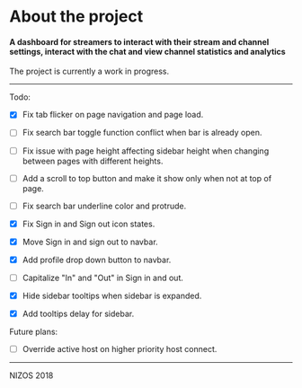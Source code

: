 # About the project

#### A dashboard for streamers to interact with their stream and channel settings, interact with the chat and view channel statistics and analytics

The project is currently a work in progress.



___

Todo:
- [x] Fix tab flicker on page navigation and page load.
- [ ] Fix search bar toggle function conflict when bar is already open.
- [ ] Fix issue with page height affecting sidebar height when changing between pages with different heights.
- [ ] Add a scroll to top button and make it show only when not at top of page.
- [ ] Fix search bar underline color and protrude.
- [x] Fix Sign in and Sign out icon states.
- [x] Move Sign in and sign out to navbar.
- [x] Add profile drop down button to navbar.
- [ ] Capitalize "In" and "Out" in Sign in and out.
- [x] Hide sidebar tooltips when sidebar is expanded.
- [x] Add tooltips delay for sidebar.


Future plans:
- [ ] Override active host on higher priority host connect.

___

NIZOS 2018
